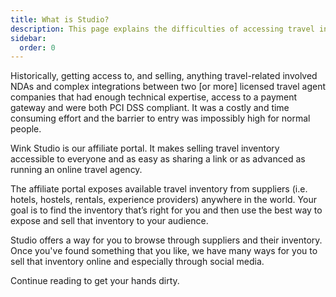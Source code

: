 ```yaml
---
title: What is Studio?
description: This page explains the difficulties of accessing travel inventory and how Wink's affiliate portal makes that much easier.
sidebar:
  order: 0
---
```


Historically, getting access to, and selling, anything travel-related involved NDAs and complex integrations between two [or more] licensed travel agent companies that had enough technical expertise, access to a payment gateway and were both PCI DSS compliant. It was a costly and time consuming effort and the barrier to entry was impossibly high for normal people.

Wink Studio is our affiliate portal. It makes selling travel inventory accessible to everyone and as easy as sharing a link or as advanced as running an online travel agency.

The affiliate portal exposes available travel inventory from suppliers (i.e. hotels, hostels, rentals, experience providers) anywhere in the world. Your goal is to find the inventory that’s right for you and then use the best way to expose and sell that inventory to your audience. 

Studio offers a way for you to browse through suppliers and their inventory. Once you've found something that you like, we have many ways for you to sell that inventory online and especially through social media.

Continue reading to get your hands dirty.